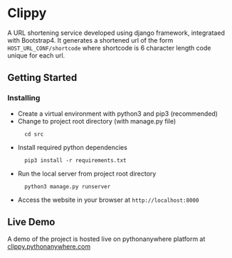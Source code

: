 # Clippy
A URL shortening service developed using django framework, integrataed with Bootstrap4. It generates a shortened url of the form ```HOST_URL_CONF/shortcode``` where shortcode is 6 character length code unique for each url.

## Getting Started

### Installing
* Create a virtual environment with python3 and pip3 (recommended)
* Change to project root directory (with manage.py file)
  ```
    cd src
  ```
* Install required python dependencies 
  ```
    pip3 install -r requirements.txt
  ```
* Run the local server from project root directory
  ```
    python3 manage.py runserver
  ```
* Access the website in your browser at ```http://localhost:8000```

## Live Demo
  A demo of the project is hosted live on pythonanywhere platform at 
  [clippy.pythonanywhere.com](http://clippy.pythonanywhere.com)

